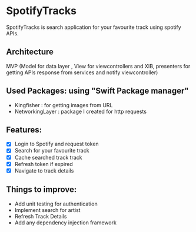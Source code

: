 # SpotifyTracks

SpotifyTracks is search application for your favourite track using spotify APIs.

## Architecture
MVP (Model for data layer , View for viewcontrollers and XIB, presenters for getting APIs response from services and notify viewcontroller)

## Used Packages: using "Swift Package manager"
-  Kingfisher : for getting images from URL
-  NetworkingLayer : package I created for http requests

## Features:
- [x] Login to Spotify and request token
- [x] Search for your favourite track 
- [x] Cache searched track track 
- [x] Refresh token if expired
- [x] Navigate to track details

## Things to improve:
-  Add unit testing for authentication
-  Implement search for artist 
-  Refresh Track Details
-  Add any dependency injection framework

